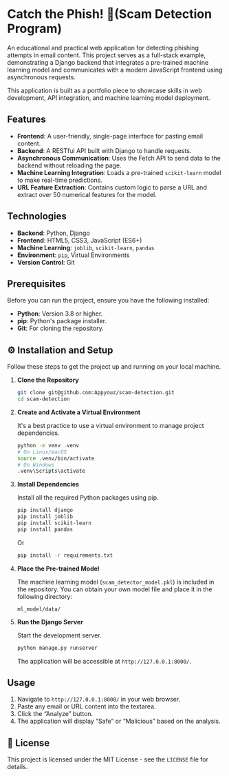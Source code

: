 # Catch the Phish! 🎣(Scam Detection Program)

An educational and practical web application for detecting phishing attempts in email content. This project serves as a full-stack example, demonstrating a Django backend that integrates a pre-trained machine learning model and communicates with a modern JavaScript frontend using asynchronous requests.

This application is built as a portfolio piece to showcase skills in web development, API integration, and machine learning model deployment.

## Features

- **Frontend**: A user-friendly, single-page interface for pasting email content.
- **Backend**: A RESTful API built with Django to handle requests.
- **Asynchronous Communication**: Uses the Fetch API to send data to the backend without reloading the page.
- **Machine Learning Integration**: Loads a pre-trained `scikit-learn` model to make real-time predictions.
- **URL Feature Extraction**: Contains custom logic to parse a URL and extract over 50 numerical features for the model.

## Technologies

* **Backend**: Python, Django
* **Frontend**: HTML5, CSS3, JavaScript (ES6+)
* **Machine Learning**: `joblib`, `scikit-learn`, `pandas`
* **Environment**: `pip`, Virtual Environments
* **Version Control**: Git

## Prerequisites

Before you can run the project, ensure you have the following installed:

* **Python**: Version 3.8 or higher.
* **pip**: Python's package installer.
* **Git**: For cloning the repository.

## ⚙️ Installation and Setup

Follow these steps to get the project up and running on your local machine.

1.  **Clone the Repository**

    ```bash
    git clone git@github.com:Appyouz/scam-detection.git
    cd scam-detection
    ```

2.  **Create and Activate a Virtual Environment**

    It's a best practice to use a virtual environment to manage project dependencies.

    ```bash
    python -m venv .venv
    # On Linux/macOS
    source .venv/bin/activate
    # On Windows
    .venv\Scripts\activate
    ```

3.  **Install Dependencies**

    Install all the required Python packages using pip.

    ```bash
    pip install django
    pip install joblib
    pip install scikit-learn
    pip install pandas
    ```
    Or
    ```bash
    pip install -r requirements.txt
    ```

4.  **Place the Pre-trained Model**

    The machine learning model (`scam_detector_model.pkl`) is  included in the repository. You can obtain your own model file  and place it in the following directory:

    ```
    ml_model/data/
    ```

5.  **Run the Django Server**

    Start the development server.

    ```bash
    python manage.py runserver
    ```

    The application will be accessible at `http://127.0.0.1:8000/`.

## Usage

1.  Navigate to `http://127.0.0.1:8000/` in your web browser.
2.  Paste any email or URL content into the textarea.
3.  Click the “Analyze” button.
4.  The application will display “Safe” or “Malicious”  based on the analysis.

## 📄 License

This project is licensed under the MIT License - see the `LICENSE` file for details.
